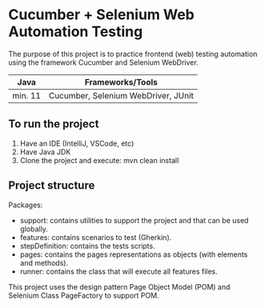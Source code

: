 # Cucumber + Selenium Web Automation Testing


The purpose of this project is to practice frontend (web) testing automation using the framework Cucumber and Selenium WebDriver.


|   Java   |          Frameworks/Tools           |
|:--------:|:-----------------------------------:|
| min. 11  | Cucumber, Selenium WebDriver, JUnit |

## To run the project

1. Have an IDE (IntelliJ, VSCode, etc)
2. Have Java JDK
3. Clone the project and execute: mvn clean install

## Project structure
Packages:
- support: contains utilities to support the project and that can be used globally.
- features: contains scenarios to test (Gherkin).
- stepDefinition: contains the tests scripts.
- pages: contains the pages representations as objects (with elements and methods).
- runner: contains the class that will execute all features files.

This project uses the design pattern Page Object Model (POM) and Selenium Class PageFactory to support POM.
